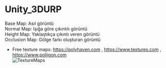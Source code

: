 # Unity_3DURP


Base Map: Asıl görüntü  
Normal Map: Işığa göre çıkıntılı görüntü  
Height Map: Yaklaştıkça çıkıntı veren görüntü  
Occlusion Map: Gölge farkı oluşturan görüntü  
- Free texture maps: https://polyhaven.com , https://www.textures.com , https://www.poliigon.com  
![TextureMaps](https://github.com/dedasame/Unity_3DURP/assets/106378288/18aab128-1e4b-47ff-8428-7d2b2a027b42)
